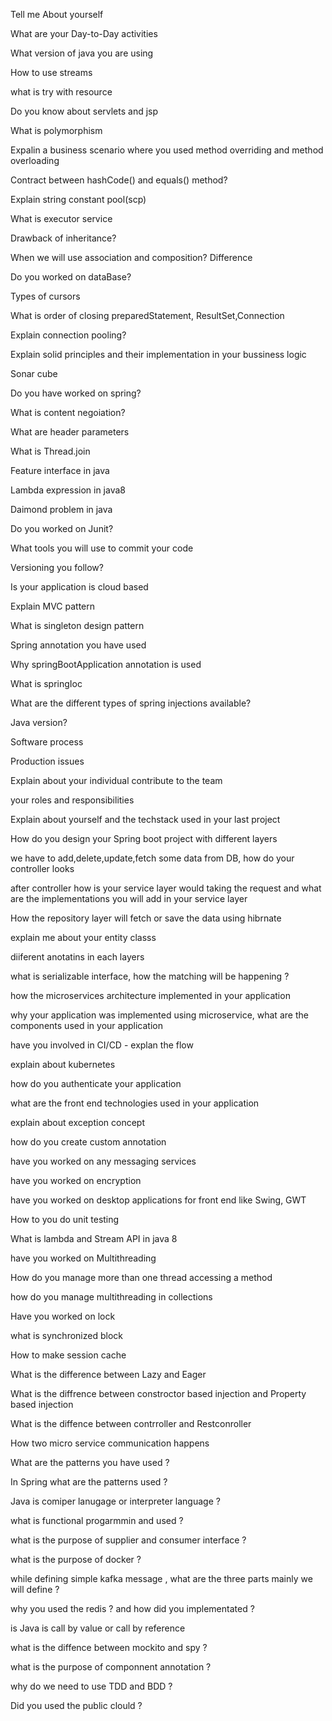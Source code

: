 Tell me About yourself

What are your Day-to-Day activities

What version of java you are using

How to use streams

what is try with resource

Do you know about servlets and jsp

What is polymorphism

Expalin a business scenario where you used method overriding and method overloading

Contract between hashCode() and equals() method?

Explain string constant pool(scp)

What is executor service

Drawback of inheritance?

When we will use association and composition? Difference

Do you worked on dataBase?

Types of cursors

What is order of closing preparedStatement, ResultSet,Connection

Explain connection pooling?

Explain solid principles and their implementation in your bussiness logic

Sonar cube

Do you have worked on spring?

What is content negoiation?

What are header parameters

What is Thread.join

Feature interface in java

Lambda expression in java8

Daimond problem in java

Do you worked on Junit?

What tools you will use to commit your code

Versioning you follow?

Is your application is cloud based

Explain MVC pattern

What is singleton design pattern

Spring annotation you have used

Why springBootApplication annotation is used

What is springIoc

What are the different types of spring injections available?

Java version?

Software process

Production issues

Explain about your individual contribute to the team

your roles and responsibilities

Explain about yourself and the techstack used in your last project

How do you design your Spring boot project with different layers

we have to add,delete,update,fetch some data from DB, how do your controller looks

after controller how is your service layer would taking the request and what are the implementations you will add in your service layer

How the repository layer will fetch or save the data using hibrnate

explain me about your entity classs

diiferent anotatins in each layers

what is serializable interface, how the matching will be happening ?

how the microservices architecture implemented in your application

why your application was implemented using microservice, what are the components used in your application

have you involved in CI/CD - explan the flow

explain about kubernetes

how do you authenticate your application

what are the front end technologies used in your application

explain about exception concept

how do you create custom annotation

have you worked on any messaging services

have you worked on encryption

have you worked on desktop applications for front end like Swing, GWT

How to you do unit testing

What is lambda and Stream API in java 8

have you worked on Multithreading

How do you manage more than one thread accessing a method

how do you manage multithreading in collections

Have you worked on lock

what is synchronized block

How to make session cache

What is the difference between Lazy and Eager

What is the diffrence between constroctor based injection and Property based injection

What is the diffence between contrroller and Restconroller

How two micro service communication happens

What are the patterns you have used ?

In Spring what are the patterns used ?

Java is comiper lanugage or interpreter language ?

what is functional progarmmin and used ?

what is the purpose of supplier and consumer interface ?

what is the purpose of docker ?

while defining simple kafka message , what are the three parts mainly we will define ?

why you used the redis ? and how did you implementated ?

is Java is call by value or call by reference 

what is the diffence between mockito and spy ?


what is the purpose of componnent  annotation ?

why do we need to use TDD and BDD ?

Did you used the public clould ?

